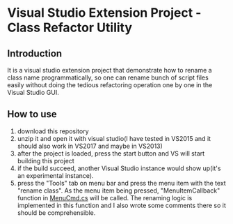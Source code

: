 # Visual Studio Extension Project - Class Refactor Utility
## Introduction
It is a visual studio extension project that demonstrate how to rename a class name programmatically, so one can rename bunch of script files easily without doing the tedious refactoring operation one by one in the Visual Studio GUI.

## How to use
1. download this repository
2. unzip it and open it with visual studio(I have tested in VS2015 and it should also work in VS2017 and maybe in VS2013)
3. after the project is loaded, press the start button and VS will start building this project
4. if the build succeed, another Visual Studio instance would show up(it's an experimental instance).
5. press the "Tools" tab on menu bar and press the menu item with the text "rename class".
As the menu item being pressed, "MenuItemCallback" function in [MenuCmd.cs](https://github.com/gary9716/ClassRefactorCmd/blob/master/ClassRefactorCmd/MenuCmd.cs) will be called.
The renaming logic is implemented in this function and I also wrote some comments there so it should be comprehensible.
